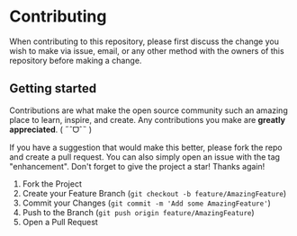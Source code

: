 # **Contributing**

When contributing to this repository,
please first discuss the change you wish to make via issue, email, or any other method
with the owners of this repository before making a change.

## Getting started

Contributions are what make the open source community
such an amazing place to learn, inspire, and create.
Any contributions you make are **greatly appreciated**. ( ˶ˆᗜˆ˵ )

If you have a suggestion that would make this better,
please fork the repo and create a pull request.
You can also simply open an issue with the tag "enhancement".
Don't forget to give the project a star! Thanks again!

1. Fork the Project
2. Create your Feature Branch (`git checkout -b feature/AmazingFeature`)
3. Commit your Changes (`git commit -m 'Add some AmazingFeature'`)
4. Push to the Branch (`git push origin feature/AmazingFeature`)
5. Open a Pull Request
